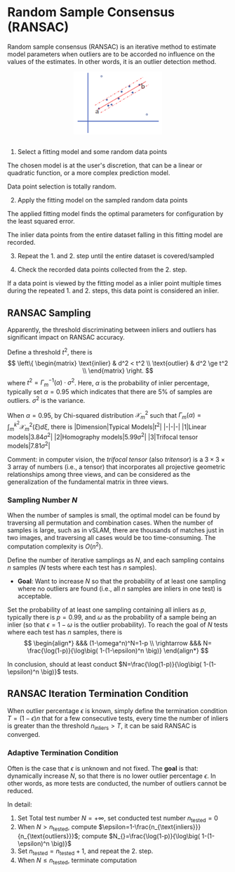 # Random Sample Consensus (RANSAC)

Random sample consensus (RANSAC) is an iterative method to estimate model parameters when outliers are to be accorded no influence on the values of the estimates. In other words, it is an outlier detection method.

<div style="display: flex; justify-content: center;">
      <img src="imgs/ransac.png" width="40%" height="40%" alt="irq">
</div>
</br>

1. Select a fitting model and some random data points

The chosen model is at the user's discretion, that can be a linear or quadratic function, or a more complex prediction model.

Data point selection is totally random.

2. Apply the fitting model on the sampled random data points

The applied fitting model finds the optimal parameters for configuration by the least squared error.

The inlier data points from the entire dataset falling in this fitting model are recorded.

3. Repeat the 1. and 2. step until the entire dataset is covered/sampled

4. Check the recorded data points collected from the 2. step.

If a data point is viewed by the fitting model as a inlier point multiple times during the repeated 1. and 2. steps, this data point is considered an inlier.

## RANSAC Sampling

Apparently, the threshold discriminating between inliers and outliers has significant impact on RANSAC accuracy.

Define a threshold $t^2$, there is
$$
\left\{
    \begin{matrix}
        \text{inlier} & d^2 < t^2 \\
        \text{outlier} & d^2 \ge t^2 \\
    \end{matrix}
\right.
$$
where $t^2=\Gamma_m^{-1}(\alpha) \cdot \sigma^2$. 
Here, $\alpha$ is the probability of inlier percentage, typically set $\alpha=0.95$ which indicates that there are $5\%$ of samples are outliers. 
$\sigma^2$ is the variance.

When $\alpha=0.95$, by Chi-squared distribution $\mathcal{X}_m^2$ such that $\Gamma_m(\alpha)=\int^{k^2}_m \mathcal{X}^2_m (\xi) d\xi$, there is
|Dimension|Typical Models|$t^2$|
|-|-|-|
|$1$|Linear models|$3.84\sigma^2$|
|$2$|Homography models|$5.99\sigma^2$|
|$3$|Trifocal tensor models|$7.81\sigma^2$|

Comment: in computer vision, the *trifocal tensor* (also *tritensor*) is a $3 \times 3 \times 3$ array of numbers (i.e., a tensor) that incorporates all projective geometric relationships among three views, 
and can be considered as the generalization of the fundamental matrix in three views.

### Sampling Number $N$

When the number of samples is small, the optimal model can be found by traversing all permutation and combination cases.
When the number of samples is large, such as in vSLAM, there are thousands of matches just in two images, and traversing all cases would be too time-consuming.
The computation complexity is $O(n^2)$.

Define the number of iterative samplings as $N$, and each sampling contains $n$ samples ($N$ tests where each test has $n$ samples).

* **Goal**: Want to increase $N$ so that the probability of at least one sampling where no outliers are found (i.e., all $n$ samples are inliers in one test) is acceptable.

Set the probability of at least one sampling containing all inliers as $p$, typically there is $p=0.99$, and $\omega$ as the probability of a sample being an inlier (so that $\epsilon=1-\omega$ is the outlier probability).
To reach the goal of $N$ tests where each test has $n$ samples, there is
$$
\begin{align*}
&&&
(1-\omega^n)^N=1-p
\\ \rightarrow &&&
N=
\frac{\log(1-p)}{\log\big( 1-(1-\epsilon)^n \big)}
\end{align*}
$$

In conclusion, should at least conduct $N=\frac{\log(1-p)}{\log\big( 1-(1-\epsilon)^n \big)}$ tests.

## RANSAC Iteration Termination Condition

When outlier percentage $\epsilon$ is known, 
simply define the termination condition $T=(1-\epsilon)n$ that for a few consecutive tests, every time the number of inliers is greater than the threshold $n_{\text{inliers}}>T$,
it can be said RANSAC is converged.

### Adaptive Termination Condition

Often is the case that $\epsilon$ is unknown and not fixed. 
The **goal** is that: dynamically increase $N$, so that there is no lower outlier percentage $\epsilon$. In other words, as more tests are conducted, the number of outliers cannot be reduced.

In detail:

1. Set Total test number $N=+\infty$, set conducted test number $n_{\text{tested}}=0$
2. When $N>n_{\text{tested}}$, compute $\epsilon=1-\frac{n_{\text{inliers}}}{n_{\text{outliers}}}$; compute $N_{}=\frac{\log(1-p)}{\log\big( 1-(1-\epsilon)^n \big)}$
3. Set $n_{\text{tested}}=n_{\text{tested}}+1$, and repeat the 2. step.
4. When $N\le n_{\text{tested}}$, terminate computation
